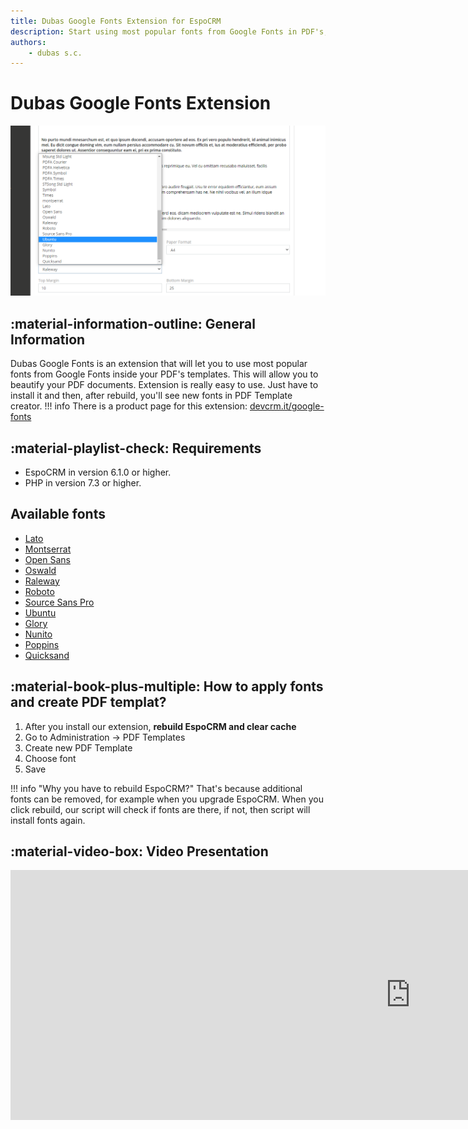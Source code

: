 ```yaml
---
title: Dubas Google Fonts Extension for EspoCRM
description: Start using most popular fonts from Google Fonts in PDF's, inside EspoCRM.
authors:
    - dubas s.c.
---
```

# Dubas Google Fonts Extension
![Dubas Google Fonts Extension](../images/google-fonts.png)
## :material-information-outline: General Information
Dubas Google Fonts is an extension that will let you to use most popular fonts from Google Fonts inside your PDF's templates. This will allow you to beautify your PDF documents. Extension is really easy to use. Just have to install it and then, after rebuild, you'll see new fonts in PDF Template creator. 
!!! info
    There is a product page for this extension: [devcrm.it/google-fonts](https://devcrm.it/google-fonts)

## :material-playlist-check:  Requirements
- EspoCRM in version 6.1.0 or higher.
- PHP in version 7.3 or higher.

## Available fonts
- [Lato](https://fonts.google.com/specimen/Lato)
- [Montserrat](https://fonts.google.com/specimen/Montserrat)
- [Open Sans](https://fonts.google.com/specimen/Open+Sans)
- [Oswald](https://fonts.google.com/specimen/Oswald)
- [Raleway](https://fonts.google.com/specimen/Raleway)
- [Roboto](https://fonts.google.com/specimen/Roboto)
- [Source Sans Pro](https://fonts.google.com/specimen/Source+Sans+Pro)
- [Ubuntu](https://fonts.google.com/specimen/Ubuntu)
- [Glory](https://fonts.google.com/specimen/Glory?query=glory)
- [Nunito](https://fonts.google.com/specimen/Nunito)
- [Poppins](https://fonts.google.com/specimen/Poppins)
- [Quicksand](https://fonts.google.com/specimen/Quicksand?query=quicks)

## :material-book-plus-multiple: How to apply fonts and create PDF templat?
1. After you install our extension, **rebuild EspoCRM and clear cache**
2. Go to Administration -> PDF Templates
3. Create new PDF Template
4. Choose font
5. Save

!!! info "Why you have to rebuild EspoCRM?"
    That's because additional fonts can be removed, for example when you upgrade EspoCRM. When you click rebuild, our script will check if fonts are there, if not, then script will install fonts again. 

<!-- ## :material-cube-scan: Demo
You can check this extension on our demo instance: [demo.devcrm.it](https://demo.devcrm.it)  
Username: **send**  
Password: **dubas** -->

## :material-video-box: Video Presentation
<div class="video-wrapper">
  <iframe width="1280" height="400" src="https://www.youtube.com/embed/W10rQCZDlL0" frameborder="0" allowfullscreen></iframe>
</div>